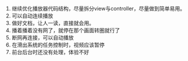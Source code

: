 
1. 继续优化播放器代码结构，尽量拆分view与controller，尽量做到简单易用。
3. 可以自动连续播放
4. 做好文档，让人一读，直接就会用。
5. 播着播着没有网了，就停在那个画面转圏就行了
6. 断网再连接，可以自动播放
7. 在滑出系统的任务控制时，视频应该暂停
8. 前台后台时还没有处理，体验不好
